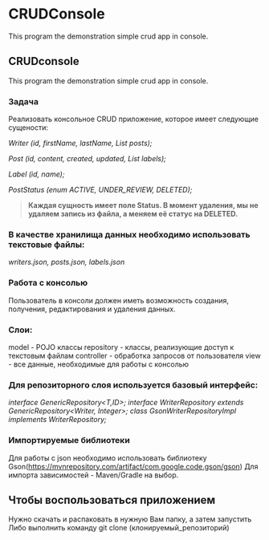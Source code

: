 # CRUDConsole
This program the demonstration simple crud app in console. 
## CRUDconsole

This program the demonstration simple crud app in console.

### Задача

Реализовать консольное CRUD приложение, которое имеет следующие сущености: 

*Writer (id, firstName, lastName, List posts);*

*Post (id, content, created, updated, List labels);*

*Label (id, name);*

*PostStatus (enum ACTIVE, UNDER_REVIEW, DELETED);*

> **Каждая сущность имеет поле Status. В момент удаления, мы не удаляем запись из файла, а меняем её статус на DELETED.**
> 

### В качестве хранилища данных необходимо использовать текстовые файлы:

*writers.json, posts.json, labels.json*

### Работа с консолью

Пользователь в консоли должен иметь возможность создания, получения, редактирования и удаления данных.

### Слои:

model - POJO клаcсы repository - классы, реализующие доступ к текстовым файлам controller - обработка запросов от пользователя view - все данные, необходимые для работы с консолью

### Для репозиторного слоя используется базовый интерфейс:

*interface GenericRepository<T,ID>; interface WriterRepository extends GenericRepository<Writer, Integer>; class GsonWriterRepositoryImpl implements WriterRepository;*

### Импортируемые библиотеки

Для работы с json необходимо использовать библиотеку Gson(https://mvnrepository.com/artifact/com.google.code.gson/gson) Для импорта зависимостей - Maven/Gradle на выбор.

## Чтобы воспользоваться приложением
Нужно скачать и распаковать в нужную Вам папку, а затем запустить
Либо выполнить команду git clone (клонируемый_репозиторий)
